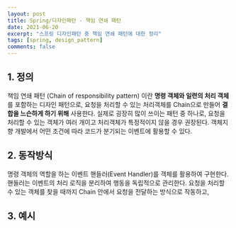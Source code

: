 ```yaml
---
layout: post
title: Spring/디자인패턴 - 책임 연쇄 패턴
date: 2021-06-20
excerpt: "스프링 디자인패턴 중 책임 연쇄 패턴에 대한 정리"
tags: [spring, design_pattern]
comments: false
---
```


## 1. 정의
책임 연쇄 패턴 (Chain of responsibility pattern) 이란 **명령 객체와 일련의 처리 객체**를 포함하는 디자인 패턴으로,
요청을 처리할 수 있는 처리객체를 Chain으로 만들어 **결합을 느슨하게 하기 위해** 사용한다.
실제로 굉장히 많이 쓰이는 패턴 중 하나로, 요청을 처리할 수 있는 객체가 여러 개이고 처리객체가 특정적이지 않을 경우 권장된다.
객체지향 개발에서 어떤 조건에 따라 코드가 분기되는 이벤트에 활용할 수 있다.

## 2. 동작방식
명령 객체의 역할을 하는 이벤트 핸들러(Event Handler)를 객체를 활용하여 구현한다.
핸들러는 이벤트의 처리 로직을 분리하여 행동을 독립적으로 관리한다.
요청을 처리할 수 있는 객체를 찾을 때까지 Chain 안에서 요청을 전달하는 방식으로 작동하고,

## 3. 예시
